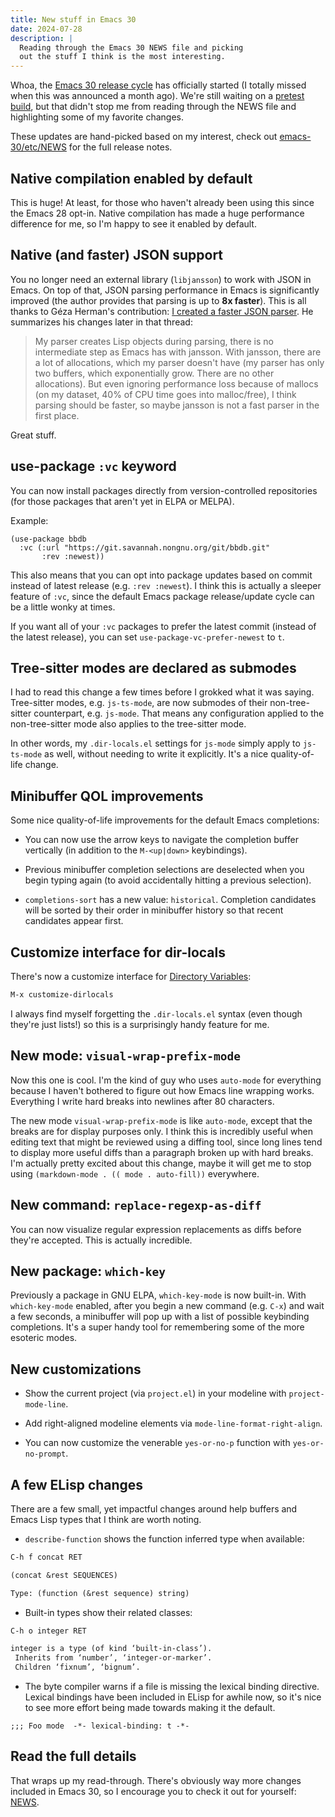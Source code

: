 ```yaml
---
title: New stuff in Emacs 30
date: 2024-07-28
description: |
  Reading through the Emacs 30 NEWS file and picking
  out the stuff I think is the most interesting.
---
```


Whoa, the [Emacs 30 release
cycle](https://lists.gnu.org/archive/html/emacs-devel/2024-06/msg00746.html)
has officially started (I totally missed when this was announced a
month ago). We're still waiting on a [pretest
build](https://alpha.gnu.org/gnu/emacs/pretest/), but that didn't stop
me from reading through the NEWS file and highlighting some of my
favorite changes.

These updates are hand-picked based on my interest, check out
[emacs-30/etc/NEWS](https://github.com/emacs-mirror/emacs/blob/emacs-30/etc/NEWS)
for the full release notes.

## Native compilation enabled by default

This is huge! At least, for those who haven't already been using this
since the Emacs 28 opt-in. Native compilation has made a huge
performance difference for me, so I'm happy to see it enabled by
default.

## Native (and faster) JSON support

You no longer need an external library (`libjansson`) to work with
JSON in Emacs. On top of that, JSON parsing performance in Emacs is
significantly improved (the author provides that parsing is up to **8x
faster**). This is all thanks to Géza Herman's contribution: [I
created a faster JSON
parser](https://lists.gnu.org/archive/html/emacs-devel/2024-03/msg00244.html). He
summarizes his changes later in that thread:

> My parser creates Lisp objects during parsing, there is no
> intermediate step as Emacs has with jansson. With jansson, there are
> a lot of allocations, which my parser doesn't have (my parser has
> only two buffers, which exponentially grow. There are no other
> allocations). But even ignoring performance loss because of mallocs
> (on my dataset, 40% of CPU time goes into malloc/free), I think
> parsing should be faster, so maybe jansson is not a fast parser in
> the first place.

Great stuff.

## use-package `:vc` keyword

You can now install packages directly from version-controlled
repositories (for those packages that aren't yet in ELPA or MELPA).

Example:

```elisp
(use-package bbdb
  :vc (:url "https://git.savannah.nongnu.org/git/bbdb.git"
       :rev :newest))
```

This also means that you can opt into package updates based on commit
instead of latest release (e.g. `:rev :newest`). I think this is
actually a sleeper feature of `:vc`, since the default Emacs package
release/update cycle can be a little wonky at times.

If you want all of your `:vc` packages to prefer the latest commit
(instead of the latest release), you can set
`use-package-vc-prefer-newest` to `t`.

## Tree-sitter modes are declared as submodes

I had to read this change a few times before I grokked what it was
saying. Tree-sitter modes, e.g. `js-ts-mode`, are now submodes of
their non-tree-sitter counterpart, e.g. `js-mode`. That means any
configuration applied to the non-tree-sitter mode also applies to the
tree-sitter mode.

In other words, my `.dir-locals.el` settings for `js-mode` simply
apply to `js-ts-mode` as well, without needing to write it
explicitly. It's a nice quality-of-life change.

## Minibuffer QOL improvements

Some nice quality-of-life improvements for the default Emacs
completions:

- You can now use the arrow keys to navigate the completion buffer
  vertically (in addition to the `M-<up|down>` keybindings).

- Previous minibuffer completion selections are deselected when you
  begin typing again (to avoid accidentally hitting a previous
  selection).

- `completions-sort` has a new value: `historical`. Completion
  candidates will be sorted by their order in minibuffer history so
  that recent candidates appear first.

## Customize interface for dir-locals

There's now a customize interface for [Directory
Variables](https://www.gnu.org/software/emacs/manual/html_node/emacs/Directory-Variables.html):

```txt
M-x customize-dirlocals
```

I always find myself forgetting the `.dir-locals.el` syntax (even
though they're just lists!) so this is a surprisingly handy feature
for me.

## New mode: `visual-wrap-prefix-mode`

Now this one is cool. I'm the kind of guy who uses `auto-mode` for
everything because I haven't bothered to figure out how Emacs line
wrapping works. Everything I write hard breaks into newlines after 80
characters.

The new mode `visual-wrap-prefix-mode` is like `auto-mode`, except
that the breaks are for display purposes only. I think this is
incredibly useful when editing text that might be reviewed using a
diffing tool, since long lines tend to display more useful diffs than
a paragraph broken up with hard breaks. I'm actually pretty excited
about this change, maybe it will get me to stop using `(markdown-mode
. (( mode . auto-fill))` everywhere.

## New command: `replace-regexp-as-diff`

You can now visualize regular expression replacements as diffs before
they're accepted. This is actually incredible.

## New package: `which-key`

Previously a package in GNU ELPA, `which-key-mode` is now
built-in. With `which-key-mode` enabled, after you begin a new command
(e.g. `C-x`) and wait a few seconds, a minibuffer will pop up with a
list of possible keybinding completions. It's a super handy tool for
remembering some of the more esoteric modes.

## New customizations

- Show the current project (via `project.el`) in your modeline with
  `project-mode-line`.

- Add right-aligned modeline elements via
  `mode-line-format-right-align`.

- You can now customize the venerable `yes-or-no-p` function with
  `yes-or-no-prompt`.

## A few ELisp changes

There are a few small, yet impactful changes around help buffers and
Emacs Lisp types that I think are worth noting.

- `describe-function` shows the function inferred type when available:
  
```txt
C-h f concat RET
```

```txt
(concat &rest SEQUENCES)

Type: (function (&rest sequence) string)
```

- Built-in types show their related classes:

```txt
C-h o integer RET
```

```txt
integer is a type (of kind ‘built-in-class’).
 Inherits from ‘number’, ‘integer-or-marker’.
 Children ‘fixnum’, ‘bignum’.
```

- The byte compiler warns if a file is missing the lexical binding
  directive. Lexical bindings have been included in ELisp for awhile
  now, so it's nice to see more effort being made towards making it
  the default.

```elisp
;;; Foo mode  -*- lexical-binding: t -*-
```

## Read the full details

That wraps up my read-through. There's obviously way more changes
included in Emacs 30, so I encourage you to check it out for yourself:
[NEWS](https://github.com/emacs-mirror/emacs/blob/emacs-30/etc/NEWS).
